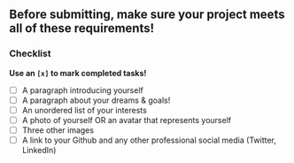## Before submitting, make sure your project meets all of these requirements!

### Checklist
**Use an `[x]` to mark completed tasks!**
- [ ] A paragraph introducing yourself
- [ ] A paragraph about your dreams & goals!
- [ ] An unordered list of your interests
- [ ] A photo of yourself OR an avatar that represents yourself
- [ ] Three other images
- [ ] A link to your Github and any other professional social media (Twitter, LinkedIn)
